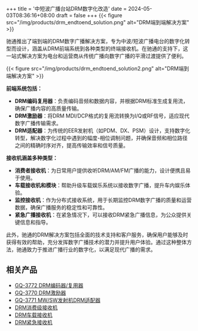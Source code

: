 +++
title = '中短波广播台站DRM数字化改造'
date = 2024-05-03T08:36:16+08:00
draft = false
+++
{{< figure src="/img/products/drm_endtoend_solution.png" alt="DRM端到端解决方案" >}}
<br>

驰通推出了端到端的DRM数字广播解决方案，专为中波/短波广播电台的数字化转型而设计，涵盖从DRM前端系统到各种类型的终端接收机。在驰通的支持下，这一站式解决方案为电台和运营商从传统广播向数字广播的平滑过渡提供了便利。

{{< figure src="/img/products/drm_endtoend_solution2.png" alt="DRM端到端解决方案" >}}
<br>

**前端系统包括：**
- **DRM编码复用器**：负责编码音频和数据内容，并根据DRM标准生成复用流，确保广播内容的高质量传输。
- **DRM激励器**：将DRM MDI/DCP格式的复用流转换为I/Q或RF信号，适应现代数字广播传输需求。
- **DRM适配器**：为传统的EER发射机（如PDM、DX、PSM）设计，支持数字化转型，解决数字化过程中遇到的幅度-相位调制问题，并确保音频和相位路径之间的精确时序对齐，提高传输效率和信号质量。

**接收机涵盖多种类型：**
- **消费者接收机**：为日常用户提供收听DRM/AM/FM广播的能力，设计便携且易于使用。
- **车载接收机和模块**：帮助升级车载娱乐系统以接收数字广播，提升车内娱乐体验。
- **监控接收机**：作为分布式接收系统，用于长期监控DRM数字广播的质量和运营数据，确保广播服务的稳定性和可靠性。
- **紧急广播接收机**：在紧急情况下，可以接收DRM紧急广播信息，为公众提供关键信息和指导。

此外，驰通的DRM解决方案包括全面的技术支持和客户服务，确保用户能够及时获得有效的帮助，充分发挥数字广播技术的潜力并提升用户体验。通过这种整体方法，驰通致力于推进广播行业的数字化，以满足现代广播的需求。

<div class="product-bottom-container">
    <div class="section links">
        <h2>相关产品</h2>
        <ul>
            <li><a href="/products/drm_encoder/">GQ-3772 DRM编码器/复用器</a></li>
            <li><a href="/products/drm_exciter/">GQ-3770 DRM激励器</a></li>
            <li><a href="/products/drm_exciter#gq-3771-mwsw-transmitter-drm-adapter">GQ-3771 MW/SW发射机DRM适配器</a></li>
            <li><a href="/products/drm_consumer_receiver/">DRM消费级接收机</a></li>
            <li><a href="/products/drm_car_receiver/">DRM车载接收机</a></li>
            <li><a href="/products/drm_ewf_receiver/">DRM紧急接收机</a></li>
        </ul>
    </div>
    <div class="section downloads" style="visibility: hidden;">
        <h2>下载</h2>
        <ul>
            <li><i class="fas fa-file-pdf"></i> <a href="/documents/GQ-3772 Contentserver Specification.pdf">GQ-3772内容服务器规格</a></li>
        </ul>
    </div>
</div>